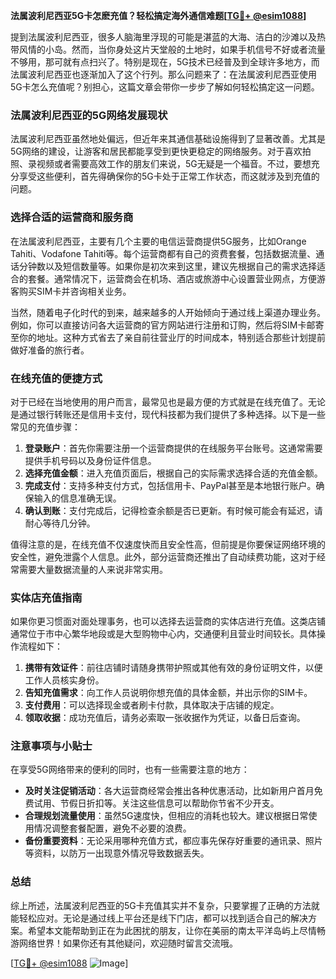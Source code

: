 **法属波利尼西亚5G卡怎麽充值？轻松搞定海外通信难题[[TG💪+ @esim1088](https://t.me/s/esim1088)]**

提到法属波利尼西亚，很多人脑海里浮现的可能是湛蓝的大海、洁白的沙滩以及热带风情的小岛。然而，当你身处这片天堂般的土地时，如果手机信号不好或者流量不够用，那可就有点扫兴了。特别是现在，5G技术已经普及到全球许多地方，而法属波利尼西亚也逐渐加入了这个行列。那么问题来了：在法属波利尼西亚使用5G卡怎么充值呢？别担心，这篇文章会带你一步步了解如何轻松搞定这一问题。

### 法属波利尼西亚的5G网络发展现状

法属波利尼西亚虽然地处偏远，但近年来其通信基础设施得到了显著改善。尤其是5G网络的建设，让游客和居民都能享受到更快更稳定的网络服务。对于喜欢拍照、录视频或者需要高效工作的朋友们来说，5G无疑是一个福音。不过，要想充分享受这些便利，首先得确保你的5G卡处于正常工作状态，而这就涉及到充值的问题。

### 选择合适的运营商和服务商

在法属波利尼西亚，主要有几个主要的电信运营商提供5G服务，比如Orange Tahiti、Vodafone Tahiti等。每个运营商都有自己的资费套餐，包括数据流量、通话分钟数以及短信数量等。如果你是初次来到这里，建议先根据自己的需求选择适合的套餐。通常情况下，运营商会在机场、酒店或旅游中心设置营业网点，方便游客购买SIM卡并咨询相关业务。

当然，随着电子化时代的到来，越来越多的人开始倾向于通过线上渠道办理业务。例如，你可以直接访问各大运营商的官方网站进行注册和订购，然后将SIM卡邮寄至你的地址。这种方式省去了亲自前往营业厅的时间成本，特别适合那些计划提前做好准备的旅行者。

### 在线充值的便捷方式

对于已经在当地使用的用户而言，最常见也是最方便的方式就是在线充值了。无论是通过银行转账还是信用卡支付，现代科技都为我们提供了多种选择。以下是一些常见的充值步骤：

1. **登录账户**：首先你需要注册一个运营商提供的在线服务平台账号。这通常需要提供手机号码以及身份证件信息。
2. **选择充值金额**：进入充值页面后，根据自己的实际需求选择合适的充值金额。
3. **完成支付**：支持多种支付方式，包括信用卡、PayPal甚至是本地银行账户。确保输入的信息准确无误。
4. **确认到账**：支付完成后，记得检查余额是否已更新。有时候可能会有延迟，请耐心等待几分钟。

值得注意的是，在线充值不仅速度快而且安全性高，但前提是你要保证网络环境的安全性，避免泄露个人信息。此外，部分运营商还推出了自动续费功能，这对于经常需要大量数据流量的人来说非常实用。

### 实体店充值指南

如果你更习惯面对面处理事务，也可以选择去运营商的实体店进行充值。这类店铺通常位于市中心繁华地段或是大型购物中心内，交通便利且营业时间较长。具体操作流程如下：

1. **携带有效证件**：前往店铺时请随身携带护照或其他有效的身份证明文件，以便工作人员核实身份。
2. **告知充值需求**：向工作人员说明你想充值的具体金额，并出示你的SIM卡。
3. **支付费用**：可以选择现金或者刷卡付款，具体取决于店铺的规定。
4. **领取收据**：成功充值后，请务必索取一张收据作为凭证，以备日后查询。

### 注意事项与小贴士

在享受5G网络带来的便利的同时，也有一些需要注意的地方：

- **及时关注促销活动**：各大运营商经常会推出各种优惠活动，比如新用户首月免费试用、节假日折扣等。关注这些信息可以帮助你节省不少开支。
- **合理规划流量使用**：虽然5G速度快，但相应的消耗也较大。建议根据日常使用情况调整套餐配置，避免不必要的浪费。
- **备份重要资料**：无论采用哪种充值方式，都应事先保存好重要的通讯录、照片等资料，以防万一出现意外情况导致数据丢失。

### 总结

综上所述，法属波利尼西亚的5G卡充值其实并不复杂，只要掌握了正确的方法就能轻松应对。无论是通过线上平台还是线下门店，都可以找到适合自己的解决方案。希望本文能帮助到正在为此困扰的朋友，让你在美丽的南太平洋岛屿上尽情畅游网络世界！如果你还有其他疑问，欢迎随时留言交流哦。

[[TG💪+ @esim1088](https://t.me/s/esim1088) ![Image](https://i.postimg.cc/4NQfJmqS/Snipaste-2025-05-13-00-14-12.png)]